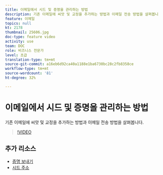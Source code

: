 ```yaml
---
title: 이메일에서 시드 및 증명을 관리하는 방법
description: 기존 이메일에 씨앗 및 교정을 추가하는 방법과 이메일 전송 방법을 살펴봅니다.
feature: 이메일
topics: null
kt: 2178
thumbnail: 25606.jpg
doc-type: feature video
activity: use
team: DOC
role: 비즈니스 전문가
level: 초급
translation-type: tm+mt
source-git-commit: a16eb6d92ca40a1188e1ba6730bc28c2fb8358ce
workflow-type: tm+mt
source-wordcount: '81'
ht-degree: 32%

---
```



# 이메일에서 시드 및 증명을 관리하는 방법

기존 이메일에 씨앗 및 교정을 추가하는 방법과 이메일 전송 방법을 살펴봅니다.

>[!VIDEO](https://video.tv.adobe.com/v/25606?quality=12)

## 추가 리소스

- [증명 보내기](https://docs.adobe.com/content/help/en/campaign-classic/using/transactional-messaging/message-templates/sending-a-proof.html)
- [시드 주소](https://docs.adobe.com/content/help/en/campaign-classic/using/configuring-campaign-classic/use-a-custom-recipient-table/seed-addresses.html)